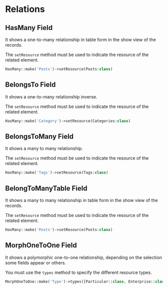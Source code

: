 # Relations

## HasMany Field

It shows a one-to-many relationship in table form in the show view of the records.

The `setResource` method must be used to indicate the resource of the related element.

```php
HasMany::make('Posts')->setResource(Posts:class)
```

## BelongsTo Field

It shows a one-to-many relationship inverse.

The `setResource` method must be used to indicate the resource of the related element.

``` php
HasMany::make('Category')->setResource(Categories:class)
```

## BelongsToMany Field

It shows a many to many relationship.

The `setResource` method must be used to indicate the resource of the related element.

``` php
HasMany::make('Tags')->setResource(Tags:class)
```

## BelongToManyTable Field

It shows a many to many relationship in table form in the show view of the records.

The `setResource` method must be used to indicate the resource of the related element.

``` php
HasMany::make('Posts')->setResource(Posts:class)
```

## MorphOneToOne Field

It shows a polymorphic one-to-one relationship, depending on the selection some fields appear or others.

You must use the `types` method to specify the different resource types.

``` php
MorphOneToOne::make('Type')->types([Particular::class, Enterprise::class])
```
